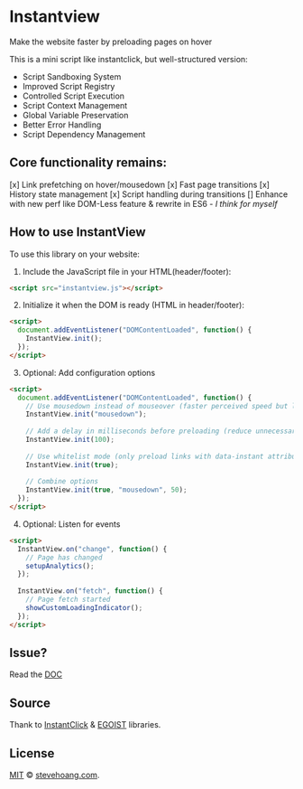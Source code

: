 # Instantview
Make the website faster by preloading pages on hover

This is a mini script like instantclick, but well-structured version:
- Script Sandboxing System
- Improved Script Registry
- Controlled Script Execution
- Script Context Management
- Global Variable Preservation
- Better Error Handling
- Script Dependency Management

## Core functionality remains:

[x] Link prefetching on hover/mousedown
[x] Fast page transitions
[x] History state management
[x] Script handling during transitions
[] Enhance with new perf like DOM-Less feature & rewrite in ES6 *- I think for myself*

## How to use InstantView
To use this library on your website:

1. Include the JavaScript file in your HTML(header/footer):

```html
<script src="instantview.js"></script>
```

2. Initialize it when the DOM is ready (HTML in header/footer):

```html
<script>
  document.addEventListener("DOMContentLoaded", function() {
	InstantView.init();
  });
</script>
```
3. Optional: Add configuration options

```html
<script>
  document.addEventListener("DOMContentLoaded", function() {
	// Use mousedown instead of mouseover (faster perceived speed but less preloading)
	InstantView.init("mousedown");
	
	// Add a delay in milliseconds before preloading (reduce unnecessary requests)
	InstantView.init(100);
	
	// Use whitelist mode (only preload links with data-instant attribute)
	InstantView.init(true);
	
	// Combine options
	InstantView.init(true, "mousedown", 50);
  });
</script>
```

4. Optional: Listen for events

```html
<script>
  InstantView.on("change", function() {
	// Page has changed
	setupAnalytics();
  });
  
  InstantView.on("fetch", function() {
	// Page fetch started
	showCustomLoadingIndicator();
  });
</script>
```
## Issue?
Read the [DOC](https://github.com/lotusk08/instantview.wiki.git)

## Source
Thank to [InstantClick](http://instantclick.io) & [EGOIST](https://github.com/egoist/instantclick) libraries.

## License

[MIT](/LICENSE) &copy; [stevehoang.com](https://stevehoang.com).

